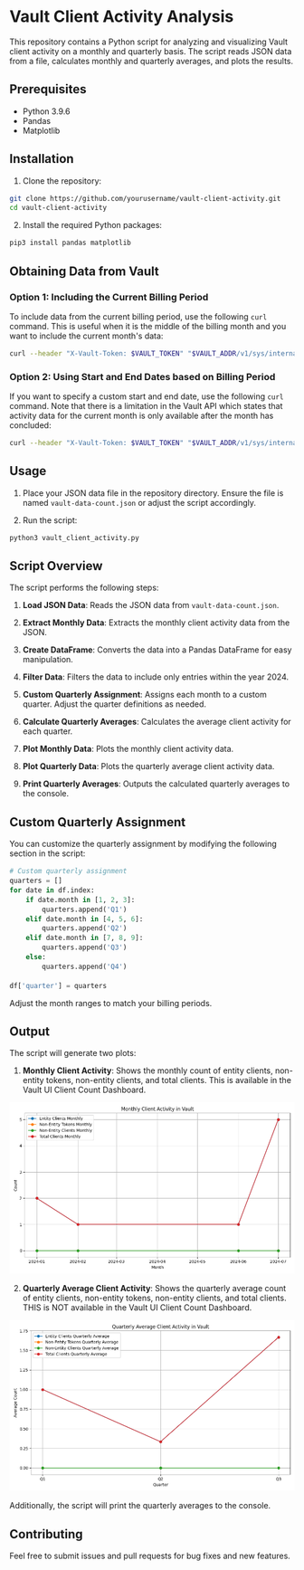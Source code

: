 # Vault Client Activity Analysis

This repository contains a Python script for analyzing and visualizing Vault client activity on a monthly and quarterly basis. The script reads JSON data from a file, calculates monthly and quarterly averages, and plots the results.

## Prerequisites

- Python 3.9.6
- Pandas
- Matplotlib

## Installation

1. Clone the repository:

```sh
git clone https://github.com/yourusername/vault-client-activity.git
cd vault-client-activity
```

2. Install the required Python packages:

```sh
pip3 install pandas matplotlib
```

## Obtaining Data from Vault

### Option 1: Including the Current Billing Period

To include data from the current billing period, use the following `curl` command. This is useful when it is the middle of the billing month and you want to include the current month's data:

```sh
curl --header "X-Vault-Token: $VAULT_TOKEN" "$VAULT_ADDR/v1/sys/internal/counters/activity?current_billing_period=true" > vault-data-count.json
```

### Option 2: Using Start and End Dates based on Billing Period

If you want to specify a custom start and end date, use the following `curl` command. Note that there is a limitation in the Vault API which states that activity data for the current month is only available after the month has concluded:

```sh
curl --header "X-Vault-Token: $VAULT_TOKEN" "$VAULT_ADDR/v1/sys/internal/counters/activity?start_time=2024-01-01T00:00:00Z&end_time=2024-12-31T23:59:59Z" > vault-data-count.json
```

## Usage

1. Place your JSON data file in the repository directory. Ensure the file is named `vault-data-count.json` or adjust the script accordingly.

2. Run the script:

```sh
python3 vault_client_activity.py
```

## Script Overview

The script performs the following steps:

1. **Load JSON Data**: Reads the JSON data from `vault-data-count.json`.

2. **Extract Monthly Data**: Extracts the monthly client activity data from the JSON.

3. **Create DataFrame**: Converts the data into a Pandas DataFrame for easy manipulation.

4. **Filter Data**: Filters the data to include only entries within the year 2024.

5. **Custom Quarterly Assignment**: Assigns each month to a custom quarter. Adjust the quarter definitions as needed.

6. **Calculate Quarterly Averages**: Calculates the average client activity for each quarter.

7. **Plot Monthly Data**: Plots the monthly client activity data.

8. **Plot Quarterly Data**: Plots the quarterly average client activity data.

9. **Print Quarterly Averages**: Outputs the calculated quarterly averages to the console.

## Custom Quarterly Assignment

You can customize the quarterly assignment by modifying the following section in the script:

```python
# Custom quarterly assignment
quarters = []
for date in df.index:
    if date.month in [1, 2, 3]:
        quarters.append('Q1')
    elif date.month in [4, 5, 6]:
        quarters.append('Q2')
    elif date.month in [7, 8, 9]:
        quarters.append('Q3')
    else:
        quarters.append('Q4')

df['quarter'] = quarters
```

Adjust the month ranges to match your billing periods.

## Output

The script will generate two plots:

1. **Monthly Client Activity**: Shows the monthly count of entity clients, non-entity tokens, non-entity clients, and total clients. This is available in the Vault UI Client Count Dashboard.

![Monthly Client](img/monthly-client.png)

2. **Quarterly Average Client Activity**: Shows the quarterly average count of entity clients, non-entity tokens, non-entity clients, and total clients. THIS is NOT available in the Vault UI Client Count Dashboard.

![Quarterly Average](img/quarterly-average.png)

Additionally, the script will print the quarterly averages to the console.

## Contributing

Feel free to submit issues and pull requests for bug fixes and new features.